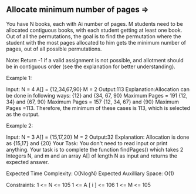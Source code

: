 Allocate minimum number of pages  =>
--------------------------------



You have N books, each with Ai number of pages. M students need to be allocated contiguous books, with each student getting at least one book. Out of all the permutations, the goal is to find the permutation where the student with the most pages allocated to him gets the minimum number of pages, out of all possible permutations.

Note: Return -1 if a valid assignment is not possible, and allotment should be in contiguous order (see the explanation for better understanding).

 

Example 1:

Input:
N = 4
A[] = {12,34,67,90}
M = 2
Output:113
Explanation:Allocation can be done in 
following ways:
{12} and {34, 67, 90} Maximum Pages = 191
{12, 34} and {67, 90} Maximum Pages = 157
{12, 34, 67} and {90} Maximum Pages =113.
Therefore, the minimum of these cases is 113,
which is selected as the output.

Example 2:

Input:
N = 3
A[] = {15,17,20}
M = 2
Output:32
Explanation: Allocation is done as
{15,17} and {20}
Your Task:
You don't need to read input or print anything. Your task is to complete the function findPages() which takes 2 Integers N, and m and an array A[] of length N as input and returns the expected answer.


Expected Time Complexity: O(NlogN)
Expected Auxilliary Space: O(1)


Constraints:
1 <= N <= 105
1 <= A [ i ] <= 106
1 <= M <= 105

 


